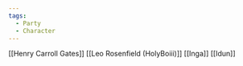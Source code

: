 ```yaml
---
tags:
  - Party
  - Character
---
```

[[Henry Carroll Gates]]
[[Leo Rosenfield (HolyBoiii)]]
[[Inga]]
[[Idun]]

